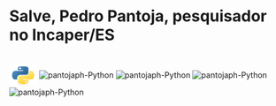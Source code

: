 # Salve, Pedro Pantoja, pesquisador no Incaper/ES 
<div style="display: inline_block"><br>
   <img align="center" alt="pantojaph-Python" height="40" width="50" src="https://raw.githubusercontent.com/devicons/devicon/master/icons/python/python-original.svg">  
   <img align="center" alt="pantojaph-Python" height="40" width="50" src="https://cdn.jsdelivr.net/gh/devicons/devicon@latest/icons/matplotlib/matplotlib-original.svg"/>         
   <img align="center" alt="pantojaph-Python" height="60" width="70" src="https://cdn.jsdelivr.net/gh/devicons/devicon@latest/icons/numpy/numpy-original-wordmark.svg"/>
   <img align="center" alt="pantojaph-Python" height="60" width="70" src="https://cdn.jsdelivr.net/gh/devicons/devicon@latest/icons/pandas/pandas-original-wordmark.svg"/>
  <img align="center" alt="pantojaph-Python" height="60" width="70" src="https://cdn.jsdelivr.net/gh/devicons/devicon@latest/icons/plotly/plotly-original-wordmark.svg"/>         
</div>
